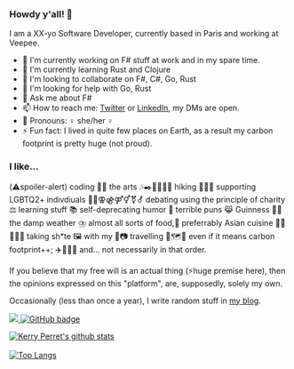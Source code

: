 
### Howdy y'all! 👋

I am a XX-yo Software Developer, currently based in Paris and working at Veepee.

- 🔭 I'm currently working on F# stuff at work and in my spare time.
- 🌱 I'm currently learning Rust and Clojure
- 👯 I'm looking to collaborate on F#, C#, Go, Rust
- 🤔 I'm looking for help with Go, Rust
- 💬 Ask me about F#
- 📫 How to reach me: [Twitter](https://twitter.com/kerry_perret) or [LinkedIn](https://www.linkedin.com/in/kerry-perret/), my DMs are open.
- 👩 Pronouns: ♀️ she/her ♀️
- ⚡ Fun fact: I lived in quite few places on Earth, as a result my carbon footprint is pretty huge (not proud).

### I like...

(⚠️spoiler-alert) coding 👩‍💻
the arts 🎶✒️🍿💃🗿🎨
hiking 🚶‍♀️🥾
supporting LGBTQ2+ indivdiuals 🏳️‍🌈⚢⚣⚤⚥⚧️⚦
debating using the principle of charity ⚖️
learning stuff 📚
self-deprecating humor 🙈
terrible puns 😹
Guinness 🍺🍀
the damp weather ⛈️
almost all sorts of food,🤤 preferrably Asian cuisine 🥢🍜🦐🍛🥔
taking sh*te 🖼️ with my 📱📷
travelling 🧳🗺️🧭 even if it means carbon footprint++; ✈️🚆🚴‍♀️
and... not necessarily in that order.

If you believe that my free will is an actual thing (⚡huge premise here), then the opinions expressed on this "platform", are, supposedly, solely my own.


Occasionally (less than once a year), I write random stuff in [my blog](https://https://kerry-perret.github.io).

<a href="http://twitter.com/kerry_perret">
  <img src="https://img.shields.io/twitter/follow/kerry_perret?label=Twitter&logo=twitter&style=for-the-badge" />
</a>
<a href="https://github.com/kerry-perret?tab=followers">
  <img src="https://img.shields.io/github/followers/kerry-perret?label=Followers&logo=GitHub&style=for-the-badge" alt="GitHub badge" />
</a>

[![Kerry Perret's github stats](https://github-readme-stats.vercel.app/api?username=kerry-perret&count_private=true&theme=dark&show_icons=true&include_all_commits=true)](https://github.com/kerry_perret)
</br>
</br>
[![Top Langs](https://github-readme-stats.vercel.app/api/top-langs/?username=kerry-perret&hide=elixir,glsl,css&layout=compact&theme=dark&langs_count=5)](https://github.com/kerry_perret/)
